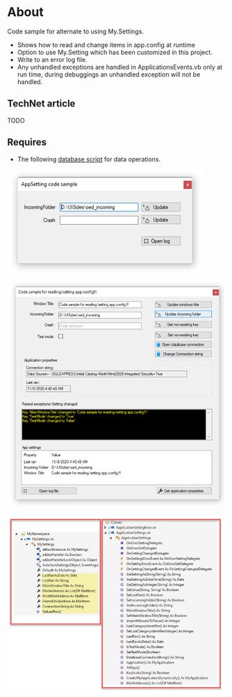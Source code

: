 ﻿# About

Code sample for alternate to using My.Settings.

- Shows how to read and change items in app.config at runtime
- Option to use My.Setting which has been customized in this project.
- Write to an error log file.
- Any unhandled exceptions are handled in ApplicationsEvents.vb only at run time, during debuggings an unhandled exception will not be handled.

## TechNet article

TODO

## Requires

- The following [database script](https://gist.github.com/karenpayneoregon/9bdf1a7d5310ac1d562b2326d79d6038) for data operations.

 
![screenshot](../assets/AppSettingsDemoScreen.png)

![screen1](../assets/MyAppAlternateSettings.png)

![screen2](../assets/AppSettings.png)